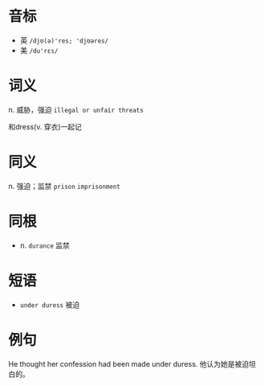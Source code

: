 # 音标

- 英 `/djʊ(ə)'res; 'djʊəres/`
- 美 `/du'rɛs/`

# 词义

n. 威胁，强迫
`illegal or unfair threats`



和dress(v. 穿衣)一起记

# 同义

n. 强迫；监禁
`prison` `imprisonment`

# 同根

- n. `durance` 监禁

# 短语

- `under duress` 被迫

# 例句

He thought her confession had been made under duress.
他认为她是被迫坦白的。


